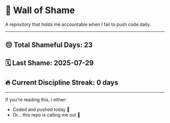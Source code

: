 # 🧱 Wall of Shame

A repository that holds me accountable when I fail to push code daily.

---

## 😔 Total Shameful Days: **23**
## 🗓️ Last Shame: **2025-07-29**
## 🔥 Current Discipline Streak: **0 days**

---

If you're reading this, I either:
- Coded and pushed today 💪
- Or... this repo is calling me out 😤

